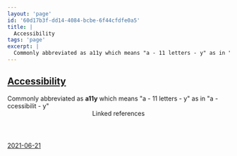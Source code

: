 ```yaml
---
layout: 'page'
id: '60d17b3f-dd14-4084-bcbe-6f44cfdfe0a5'
title: |
  Accessibility
tags: 'page'
excerpt: |
  Commonly abbreviated as a11y which means "a - 11 letters - y" as in "a - ccessibilit - y"
---
```


<h2 class="text-3xl font-semibold mb-4"><a class="rounded-sm focus:outline-none focus:ring-2 focus:ring-offset-2 dark:focus:ring-offset-gray-900 dark:focus:ring-pink-400 focus:ring-pink-700" href="/pages/accessibility">Accessibility</a></h2>

<div class="space-y-3">
<div class="element-block ml-0"><div class="flex-1">Commonly abbreviated as <strong class="text-rose-600 dark:text-rose-400">a11y</strong> which means "a - 11 letters - y" as in "a - ccessibilit - y"</div></div>
</div>


<section class="mt-8 space-y-2">
<header class="text-gray-500 dark:text-gray-400">Linked references</header>
<a class="block bg-gray-100 dark:bg-gray-800 p-4 rounded text-teal-700 dark:text-teal-400 focus:outline-none focus:ring-2 focus:ring-offset-2 dark:focus:ring-offset-gray-900 focus:ring-teal-700 dark:focus:ring-teal-400 hover:ring-2 hover:ring-offset-2 dark:hover:ring-offset-gray-900 dark:hover:ring-teal-400 hover:ring-teal-700" href="/journals/2021-06-21">2021-06-21</a>
  </section>
